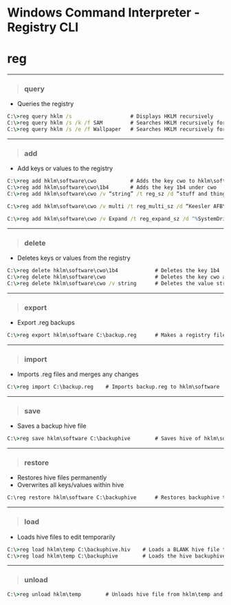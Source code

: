 # Windows Command Interpreter - Registry CLI

# **reg**

---

> ### **query**

- Queries the registry

```cmd
C:\>reg query hklm /s			        # Displays HKLM recursively
C:\>reg query hklm /s /k /f SAM		    # Searches HKLM recursively for the Key SAM
C:\>reg query hklm /s /e /f Wallpaper	# Searches HKLM recursively for the exact string Wallpaper 
```					

---

> ### **add**

- Add keys or values to the registry

```cmd
C:\>reg add hklm\software\cwo		    # Adds the key cwo to hklm\software
C:\>reg add hklm\software\cwo\1b4		# Adds the key 1b4 under cwo
C:\>reg add hklm\software\cwo /v “string” /t reg_sz /d “stuff and things”       # Adds the value with the name string type string and data stuff and things

C:\>reg add hklm\software\cwo /v multi /t reg_multi_sz /d “Keesler AFB\0Nellis AFB”     # Adds the value with the name multi type multistring and data Keesler AFB on one line then Nellis AFB on the next line.

C:\>reg add hklm\software\cwo /v Expand /t reg_expand_sz /d ^%SystemDrive^%”\Program Files”     # Adds the value with the name expand type expandable and data %SystemDrive%\Program Files
 ```
 ---

> ### **delete**

 - Deletes keys or values from the registry

 ```cmd
C:\>reg delete hklm\software\cwo\1b4	        # Deletes the key 1b4
C:\>reg delete hklm\software\cwo		        # Deletes the key cwo and any values under
C:\>reg delete hklm\software\cwo /v string	    # Deletes the value string under cwo
```

---

> ### **export**

- Export .reg backups

```cmd
C:\>reg export hklm\software C:\backup.reg		# Makes a registry file backup.reg
```

---

> ### **import**

- Imports .reg files and merges any changes

```cmd
C:\>reg import C:\backup.reg    # Imports backup.reg to hklm\software
```

---

> ### **save**

- Saves a backup hive file

```cmd
C:\>reg save hklm\software C:\backuphive        # Saves hive of hklm\software as backuphive
```

---

> ### **restore**

- Restores hive files permanently
- Overwrites all keys/values within hive

```cmd
C:\reg restore hklm\software C:\backuphive	    # Restores backuphive to hklm\software
```

---

> ### **load**

- Loads hive files to edit temporarily

```cmd
C:\>reg load hklm\temp C:\backuphive.hiv	# Loads a BLANK hive file to hklm\temp
C:\>reg load hklm\temp C:\backuphive	    # Loads the hive backuphive to hklm\temp
```

---

> ### **unload**

```cmd
C:\>reg unload hklm\temp		# Unloads hive file from hklm\temp and saves backuphive
```